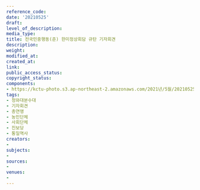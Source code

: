 ```yaml
---
reference_code: 
date: '20210525'
draft: 
level_of_description: 
media_type: 
title: 전국민중행동(준) 한미정상회담 규탄 기자회견
description: 
weight: 
modified_at: 
created_at: 
link: 
public_access_status: 
copyright_status: 
components:
- https://kctu-photo.s3.ap-northeast-2.amazonaws.com/2021년/5월/20210525-전국민중행동(준)+한미정상회담+규탄+기자회견_청와대분수대_기자회견_총연맹_농민단체_사회단체_진보당_통일역사/_5D40379.jpg
tags:
- 청와대분수대
- 기자회견
- 총연맹
- 농민단체
- 사회단체
- 진보당
- 통일역사
creators:
- 
subjects:
- 
sources:
- 
venues:
- 
---
```

